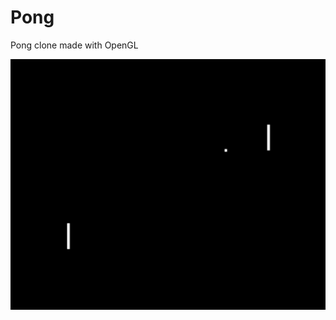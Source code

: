 # Pong
Pong clone made with OpenGL

![screenshot0](https://github.com/MichaelPineapple/Pong/blob/main/Screenshots/screenshot0.png)
